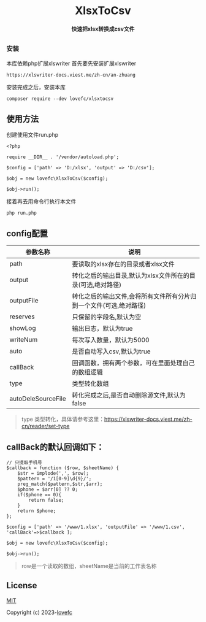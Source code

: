 <h1 align="center">XlsxToCsv</h2=1>
<h4 align="center">
    快速把xlsx转换成csv文件
</h4>    

##

### 安装
本库依赖php扩展xlswriter
首先要先安装扩展xlswriter

```
https://xlswriter-docs.viest.me/zh-cn/an-zhuang
```
安装完成之后，安装本库
```
composer require --dev lovefc/xlsxtocsv
```

## 使用方法
创建使用文件run.php

```
<?php

require __DIR__ . '/vendor/autoload.php';

$config = ['path' => 'D:/xlsx', 'output' => 'D:/csv'];

$obj = new lovefc\XlsxToCsv($config);

$obj->run();

```
接着再去用命令行执行本文件


```
php run.php
```

## config配置
|   参数名称  |   说明  |
| --- | --- |
|  path  |    要读取的xlsx存在的目录或者xlsx文件  |
|  output  |   转化之后的输出目录,默认为xlsx文件所在的目录(可选,绝对路径) |
|  outputFile  |   转化之后的输出文件,会将所有文件所有分片归到一个文件(可选,绝对路径) |
|  reserves |    只保留的字段名,默认为空  |
|  showLog  |   输出日志，默认为true |
|  writeNum  |    每次写入数量，默认为5000 |
|  auto  |    是否自动写入csv,默认为true |
|  callBack |    回调函数，拥有两个参数，可在里面处理自己的数组逻辑  |
|  type |  类型转化数组 |
|  autoDeleSourceFile  |    转化完成之后,是否自动删除源文件,默认为false |

> type 类型转化，具体请参考这里：https://xlswriter-docs.viest.me/zh-cn/reader/set-type

## callBack的默认回调如下：
```
// 只提取手机号
$callback = function ($row, $sheetName) {
    $str = implode(',', $row);
	$pattern = '/1[0-9]\d{9}/';
	preg_match($pattern,$str,$arr);	
	$phone = $arr[0] ?? 0;
	if($phone == 0){
		return false;
	}	
    return $phone;
};

$config = ['path' => '/www/1.xlsx', 'outputFile' => '/www/1.csv', 'callBack'=>$callback ];

$obj = new lovefc\XlsxToCsv($config);

$obj->run();
 ```                    
> row是一个读取的数组，sheetName是当前的工作表名称

## License

[MIT](https://opensource.org/licenses/MIT)

Copyright (c) 2023-[lovefc](http://lovefc.cn)